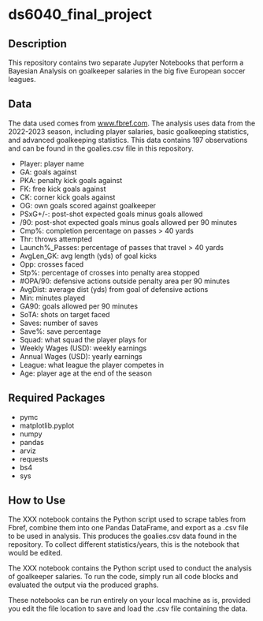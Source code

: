 # ds6040_final_project

## Description
This repository contains two separate Jupyter Notebooks that perform a Bayesian Analysis on goalkeeper salaries in the big five European soccer leagues. 

## Data 
The data used comes from www.fbref.com. The analysis uses data from the 2022-2023 season, including player salaries, basic goalkeeping statistics, and advanced goalkeeping statistics. This data contains 197 observations and can be found in the goalies.csv file in this repository.
- Player: player name
- GA: goals against
- PKA: penalty kick goals against
- FK: free kick goals against
- CK: corner kick goals against
- OG: own goals scored against goalkeeper
- PSxG+/-: post-shot expected goals minus goals allowed
- /90: post-shot expected goals minus goals allowed per 90 minutes
- Cmp%: completion percentage on passes > 40 yards
- Thr: throws attempted
- Launch%_Passes: percentage of passes that travel > 40 yards
- AvgLen_GK: avg length (yds) of goal kicks
- Opp: crosses faced
- Stp%: percentage of crosses into penalty area stopped
- #OPA/90: defensive actions outside penalty area per 90 minutes
- AvgDist: average dist (yds) from goal of defensive actions
- Min: minutes played
- GA90: goals allowed per 90 minutes
- SoTA: shots on target faced
- Saves: number of saves
- Save%: save percentage
- Squad: what squad the player plays for
- Weekly Wages (USD): weekly earnings
- Annual Wages (USD): yearly earnings
- League: what league the player competes in
- Age: player age at the end of the season

## Required Packages
- pymc
- matplotlib.pyplot
- numpy
- pandas
- arviz
- requests
- bs4
- sys

## How to Use
The XXX notebook contains the Python script used to scrape tables from Fbref, combine them into one Pandas DataFrame, and export as a .csv file to be used in analysis. This produces the goalies.csv data found in the repository. To collect different statistics/years, this is the notebook that would be edited.

The XXX notebook contains the Python script used to conduct the analysis of goalkeeper salaries. To run the code, simply run all code blocks and evaluated the output via the produced graphs.

These notebooks can be run entirely on your local machine as is, provided you edit the file location to save and load the .csv file containing the data.
